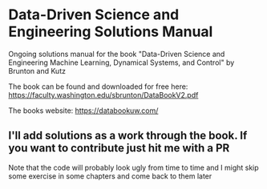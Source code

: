 # Data-Driven Science and Engineering Solutions Manual
Ongoing solutions manual for the book "Data-Driven Science and Engineering Machine Learning, Dynamical Systems, and Control" by Brunton and Kutz

The book can be found and downloaded for free here: https://faculty.washington.edu/sbrunton/DataBookV2.pdf

The books website: https://databookuw.com/

## I'll add solutions as a work through the book. If you want to contribute just hit me with a PR

Note that the code will probably look ugly from time to time and I might skip some exercise in some chapters and come back to them later
